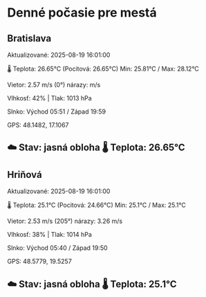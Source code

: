 ﻿# Denné počasie pre mestá

## Bratislava
Aktualizované: 2025-08-19 16:01:00

🌡️ Teplota: 26.65°C 
(Pocitová: 26.65°C)
Min: 25.81°C / Max: 28.12°C

Vietor: 2.57 m/s    (0°) 
nárazy:  m/s

Vlhkosť: 42% | Tlak: 1013 hPa

Slnko: Východ 05:51 / Západ 19:59

GPS: 48.1482, 17.1067

☁️ Stav: jasná obloha        🌡️ Teplota: 26.65°C
---

## Hriňová
Aktualizované: 2025-08-19 16:01:00

🌡️ Teplota: 25.1°C 
(Pocitová: 24.66°C)
Min: 25.1°C / Max: 25.1°C

Vietor: 2.53 m/s (205°)
nárazy: 3.26 m/s

Vlhkosť: 38% | Tlak: 1014 hPa

Slnko: Východ 05:40 / Západ 19:50

GPS: 48.5779, 19.5257

☁️ Stav: jasná obloha        🌡️ Teplota: 25.1°C
---
